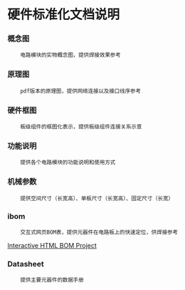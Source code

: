 # 硬件标准化文档说明

### 概念图

		电路模块的实物概念图，提供焊接效果参考

### 原理图

		pdf版本的原理图，提供网络连接以及接口线序参考

### 硬件框图

		板级组件的框图化表示，提供板级组件连接关系示意

### 功能说明

		提供各个电路模块的功能说明和使用方式

### 机械参数

		提供空间尺寸（长宽高）、单板尺寸（长宽高）、固定尺寸（长宽）

### ibom

		交互式网页BOM表，提供元器件在电路板上的快速定位，供焊接参考

[Interactive HTML BOM Project](https://github.com/openscopeproject/InteractiveHtmlBom)

### Datasheet

		提供主要元器件的数据手册

